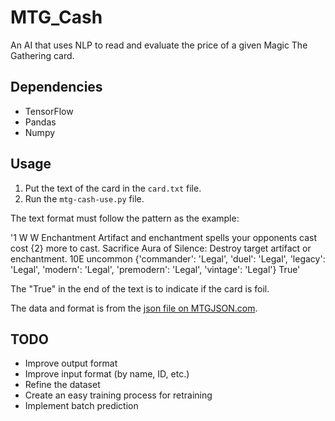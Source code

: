 # MTG_Cash

An AI that uses NLP to read and evaluate the price of a given Magic The Gathering card.

## Dependencies

- TensorFlow
- Pandas
- Numpy

## Usage

1. Put the text of the card in the `card.txt` file.
2. Run the `mtg-cash-use.py` file.

The text format must follow the pattern as the example:

'1 W W Enchantment Artifact and enchantment spells your opponents cast cost {2} more to cast.
Sacrifice Aura of Silence: Destroy target artifact or enchantment. 10E uncommon {'commander': 'Legal', 'duel': 'Legal', 'legacy': 'Legal', 'modern': 'Legal', 'premodern': 'Legal', 'vintage': 'Legal'} True'


The "True" in the end of the text is to indicate if the card is foil.

The data and format is from the [json file on MTGJSON.com](https://mtgjson.com/).

## TODO

- Improve output format
- Improve input format (by name, ID, etc.)
- Refine the dataset
- Create an easy training process for retraining
- Implement batch prediction
